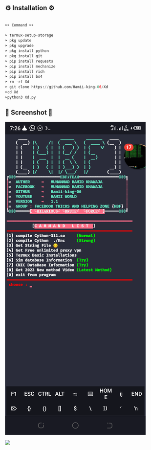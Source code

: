 
## ⚙️ Installation ⚙️

```python

➤➤ Command ➤➤

➤ termux-setup-storage
➤ pkg update
➤ pkg upgrade
➤ pkg install python
➤ pkg install git
➤ pip install requests
➤ pip install mechanize
➤ pip install rich
➤ pip install bs4
➤ rm -rf Xd
➤ git clone https://github.com/Hamii-king-06/Xd
➤cd Xd
➤python3 Xd.py
```


## 📸 Screenshot 📸

![Screenshot_20230105-192615_com termux](https://github.com/Hamii-king-06/Xd/blob/main/Screenshot_20230105-192615.png)


[![](https://img.shields.io/badge/Whatsapp-CHAT-red?logo=Whatsapp&logoColor=Brightgreen&labelColor=white)](https://wa.me/923155912839?text=Itx+HAMII+KING) <br><br>
